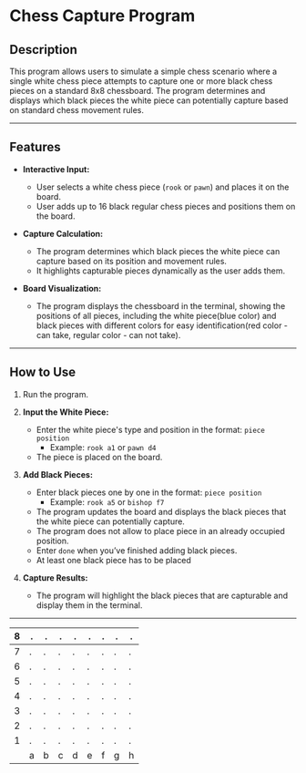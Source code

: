 # Chess Capture Program

## Description

This program allows users to simulate a simple chess scenario where a single white chess piece attempts to capture one or more black chess pieces on a standard 8x8 chessboard. The program determines and displays which black pieces the white piece can potentially capture based on standard chess movement rules.

---

## Features

- **Interactive Input:**

  - User selects a white chess piece (`rook` or `pawn`) and places it on the board.
  - User adds up to 16 black regular chess pieces and positions them on the board.

- **Capture Calculation:**

  - The program determines which black pieces the white piece can capture based on its position and movement rules.
  - It highlights capturable pieces dynamically as the user adds them.

- **Board Visualization:**
  - The program displays the chessboard in the terminal, showing the positions of all pieces, including the white piece(blue color) and black pieces with different colors for easy identification(red color - can take, regular color - can not take).

---

## How to Use

1. Run the program.
2. **Input the White Piece:**
   - Enter the white piece's type and position in the format: `piece position`
     - Example: `rook a1` or `pawn d4`
   - The piece is placed on the board.
3. **Add Black Pieces:**

   - Enter black pieces one by one in the format: `piece position`
     - Example: `rook a5` or `bishop f7`
   - The program updates the board and displays the black pieces that the white piece can potentially capture.
   - The program does not allow to place piece in an already occupied position.
   - Enter `done` when you’ve finished adding black pieces.
   - At least one black piece has to be placed

4. **Capture Results:**
   - The program will highlight the black pieces that are capturable and display them in the terminal.

---

| 8 | . | . | . | . | . | . | . | . |
|---|---|---|---|---|---|---|---|---|
| 7 | . | . | . | . | . | . | . | . |
| 6 | . | . | . | . | . | . | . | . |
| 5 | . | . | . | . | . | . | . | . |
| 4 | . | . | . | . | . | . | . | . |
| 3 | . | . | . | . | . | . | . | . |
| 2 | . | . | . | . | . | . | . | . |
| 1 | . | . | . | . | . | . | . | . |
|   | a | b | c | d | e | f | g | h |
